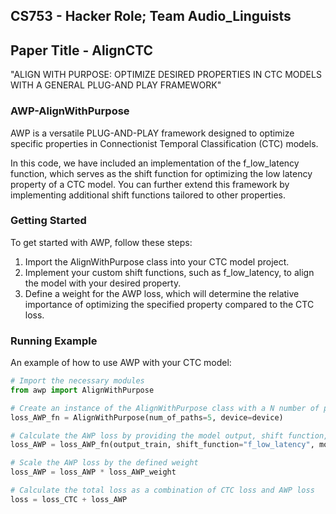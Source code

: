 ## CS753 - Hacker Role; Team Audio_Linguists

## Paper Title - AlignCTC

"ALIGN WITH PURPOSE: OPTIMIZE DESIRED PROPERTIES IN CTC MODELS WITH A GENERAL PLUG-AND PLAY FRAMEWORK" 

### AWP-AlignWithPurpose

AWP is a versatile PLUG-AND-PLAY framework designed to optimize specific properties in Connectionist Temporal Classification (CTC) models.

In this code, we have included an implementation of the f_low_latency function, which serves as the shift function for optimizing the low latency property of a CTC model. You can further extend this framework by implementing additional shift functions tailored to other properties.

### Getting Started
To get started with AWP, follow these steps:
1. Import the AlignWithPurpose class into your CTC model project.
2. Implement your custom shift functions, such as f_low_latency, to align the model with your desired property.
3. Define a weight for the AWP loss, which will determine the relative importance of optimizing the specified property compared to the CTC loss.

### Running Example
An example of how to use AWP with your CTC model:
```python
# Import the necessary modules
from awp import AlignWithPurpose

# Create an instance of the AlignWithPurpose class with a N number of paths to sample. 
loss_AWP_fn = AlignWithPurpose(num_of_paths=5, device=device)

# Calculate the AWP loss by providing the model output, shift function, and model prediction length
loss_AWP = loss_AWP_fn(output_train, shift_function="f_low_latency", model_pred_length=model_pred_time_length)

# Scale the AWP loss by the defined weight
loss_AWP = loss_AWP * loss_AWP_weight

# Calculate the total loss as a combination of CTC loss and AWP loss
loss = loss_CTC + loss_AWP
```



